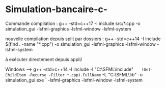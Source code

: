 # Simulation-bancaire-c-

Commande compilation : g++ -std=c++17 -I include src/*.cpp -o simulation_gui -lsfml-graphics -lsfml-window -lsfml-system




nouvelle compilation depuis split par dossiers  : g++ -std=c++14 -I include $(find . -name "*.cpp") -o simulation_gui -lsfml-graphics -lsfml-window -lsfml-system

à exécuter directement depuis appli/ 

Windows --> g++ -std=c++14 -I include -I "C:\SFML\include" `    (Get-ChildItem -Recurse -Filter *.cpp).FullName `    -L "C:\SFML\lib" -o simulation_gui.exe `    -lsfml-graphics -lsfml-window -lsfml-system